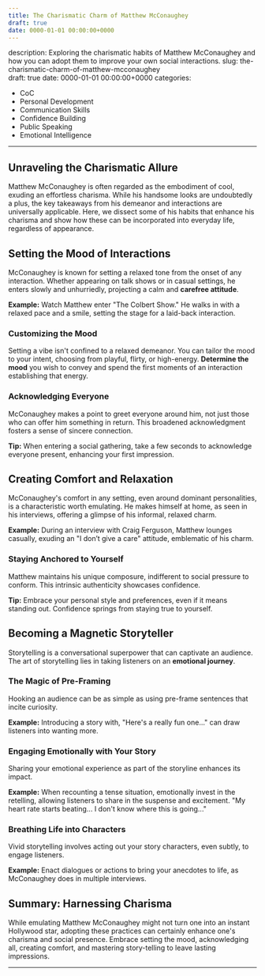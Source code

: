 ```yaml
---
title: The Charismatic Charm of Matthew McConaughey
draft: true
date: 0000-01-01 00:00:00+0000
---
```


description: Exploring the charismatic habits of Matthew McConaughey and how you can adopt them to improve your own social interactions.
slug: the-charismatic-charm-of-matthew-mcconaughey  
draft: true
date: 0000-01-01 00:00:00+0000
categories:

- CoC
- Personal Development
- Communication Skills
- Confidence Building
- Public Speaking
- Emotional Intelligence

---

## Unraveling the Charismatic Allure

Matthew McConaughey is often regarded as the embodiment of cool, exuding an effortless charisma. While his handsome looks are undoubtedly a plus, the key takeaways from his demeanor and interactions are universally applicable. Here, we dissect some of his habits that enhance his charisma and show how these can be incorporated into everyday life, regardless of appearance.

## Setting the Mood of Interactions

McConaughey is known for setting a relaxed tone from the onset of any interaction. Whether appearing on talk shows or in casual settings, he enters slowly and unhurriedly, projecting a calm and **carefree attitude**.

**Example:** Watch Matthew enter "The Colbert Show." He walks in with a relaxed pace and a smile, setting the stage for a laid-back interaction.

### Customizing the Mood

Setting a vibe isn't confined to a relaxed demeanor. You can tailor the mood to your intent, choosing from playful, flirty, or high-energy. **Determine the mood** you wish to convey and spend the first moments of an interaction establishing that energy.

### Acknowledging Everyone

McConaughey makes a point to greet everyone around him, not just those who can offer him something in return. This broadened acknowledgment fosters a sense of sincere connection.

**Tip:** When entering a social gathering, take a few seconds to acknowledge everyone present, enhancing your first impression.

## Creating Comfort and Relaxation

McConaughey's comfort in any setting, even around dominant personalities, is a characteristic worth emulating. He makes himself at home, as seen in his interviews, offering a glimpse of his informal, relaxed charm.

**Example:** During an interview with Craig Ferguson, Matthew lounges casually, exuding an "I don’t give a care" attitude, emblematic of his charm.

### Staying Anchored to Yourself

Matthew maintains his unique composure, indifferent to social pressure to conform. This intrinsic authenticity showcases confidence.

**Tip:** Embrace your personal style and preferences, even if it means standing out. Confidence springs from staying true to yourself.

## Becoming a Magnetic Storyteller

Storytelling is a conversational superpower that can captivate an audience. The art of storytelling lies in taking listeners on an **emotional journey**.

### The Magic of Pre-Framing

Hooking an audience can be as simple as using pre-frame sentences that incite curiosity.

**Example:** Introducing a story with, "Here's a really fun one..." can draw listeners into wanting more.

### Engaging Emotionally with Your Story

Sharing your emotional experience as part of the storyline enhances its impact.

**Example:** When recounting a tense situation, emotionally invest in the retelling, allowing listeners to share in the suspense and excitement. "My heart rate starts beating... I don't know where this is going..."

### Breathing Life into Characters

Vivid storytelling involves acting out your story characters, even subtly, to engage listeners.

**Example:** Enact dialogues or actions to bring your anecdotes to life, as McConaughey does in multiple interviews.

## Summary: Harnessing Charisma

While emulating Matthew McConaughey might not turn one into an instant Hollywood star, adopting these practices can certainly enhance one's charisma and social presence. Embrace setting the mood, acknowledging all, creating comfort, and mastering story-telling to leave lasting impressions.

---
